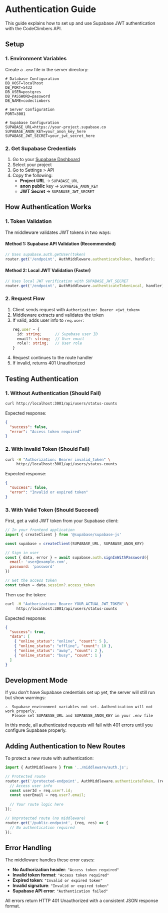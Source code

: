 # Authentication Guide

This guide explains how to set up and use Supabase JWT authentication with the CodeClimbers API.

## Setup

### 1. Environment Variables

Create a `.env` file in the server directory:

```env
# Database Configuration
DB_HOST=localhost
DB_PORT=5432
DB_USER=postgres
DB_PASSWORD=password
DB_NAME=codeclimbers

# Server Configuration
PORT=3001

# Supabase Configuration
SUPABASE_URL=https://your-project.supabase.co
SUPABASE_ANON_KEY=your_anon_key_here
SUPABASE_JWT_SECRET=your_jwt_secret_here
```

### 2. Get Supabase Credentials

1. Go to your [Supabase Dashboard](https://app.supabase.com)
2. Select your project
3. Go to Settings > API
4. Copy the following:
   - **Project URL** → `SUPABASE_URL`
   - **anon public** key → `SUPABASE_ANON_KEY`
   - **JWT Secret** → `SUPABASE_JWT_SECRET`

## How Authentication Works

### 1. Token Validation

The middleware validates JWT tokens in two ways:

#### Method 1: Supabase API Validation (Recommended)
```typescript
// Uses supabase.auth.getUser(token)
router.get('/endpoint', AuthMiddleware.authenticateToken, handler);
```

#### Method 2: Local JWT Validation (Faster)
```typescript
// Uses local JWT verification with SUPABASE_JWT_SECRET
router.get('/endpoint', AuthMiddleware.authenticateTokenLocal, handler);
```

### 2. Request Flow

1. Client sends request with `Authorization: Bearer <jwt_token>`
2. Middleware extracts and validates the token
3. If valid, adds user info to `req.user`:
   ```typescript
   req.user = {
     id: string;      // Supabase user ID
     email?: string;  // User email
     role?: string;   // User role
   }
   ```
4. Request continues to the route handler
5. If invalid, returns 401 Unauthorized

## Testing Authentication

### 1. Without Authentication (Should Fail)

```bash
curl http://localhost:3001/api/users/status-counts
```

Expected response:
```json
{
  "success": false,
  "error": "Access token required"
}
```

### 2. With Invalid Token (Should Fail)

```bash
curl -H "Authorization: Bearer invalid_token" \
     http://localhost:3001/api/users/status-counts
```

Expected response:
```json
{
  "success": false,
  "error": "Invalid or expired token"
}
```

### 3. With Valid Token (Should Succeed)

First, get a valid JWT token from your Supabase client:

```javascript
// In your frontend application
import { createClient } from '@supabase/supabase-js'

const supabase = createClient(SUPABASE_URL, SUPABASE_ANON_KEY)

// Sign in user
const { data, error } = await supabase.auth.signInWithPassword({
  email: 'user@example.com',
  password: 'password'
})

// Get the access token
const token = data.session?.access_token
```

Then use the token:

```bash
curl -H "Authorization: Bearer YOUR_ACTUAL_JWT_TOKEN" \
     http://localhost:3001/api/users/status-counts
```

Expected response:
```json
{
  "success": true,
  "data": [
    { "online_status": "online", "count": 5 },
    { "online_status": "offline", "count": 10 },
    { "online_status": "away", "count": 2 },
    { "online_status": "busy", "count": 1 }
  ]
}
```

## Development Mode

If you don't have Supabase credentials set up yet, the server will still run but show warnings:

```
⚠️  Supabase environment variables not set. Authentication will not work properly.
   Please set SUPABASE_URL and SUPABASE_ANON_KEY in your .env file
```

In this mode, all authenticated requests will fail with 401 errors until you configure Supabase properly.

## Adding Authentication to New Routes

To protect a new route with authentication:

```typescript
import { AuthMiddleware } from '../middleware/auth.js';

// Protected route
router.get('/protected-endpoint', AuthMiddleware.authenticateToken, (req, res) => {
  // Access user info
  const userId = req.user?.id;
  const userEmail = req.user?.email;
  
  // Your route logic here
});

// Unprotected route (no middleware)
router.get('/public-endpoint', (req, res) => {
  // No authentication required
});
```

## Error Handling

The middleware handles these error cases:

- **No Authorization header**: `"Access token required"`
- **Invalid token format**: `"Access token required"`
- **Expired token**: `"Invalid or expired token"`
- **Invalid signature**: `"Invalid or expired token"`
- **Supabase API error**: `"Authentication failed"`

All errors return HTTP 401 Unauthorized with a consistent JSON response format. 